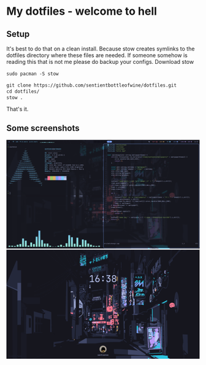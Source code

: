 # My dotfiles - welcome to hell
## Setup
It's best to do that on a clean install. Because stow creates symlinks to the dotfiles directory where these files are needed. If someone somehow is reading this that is not me please do backup your configs.
Download stow
```
sudo pacman -S stow
```
```
git clone https://github.com/sentientbottleofwine/dotfiles.git
cd dotfiles/
stow .
```
That's it.
## Some screenshots
![A shitty desktop](./assests/20240721_16h23m58s_grim.png)
![A shitty desktop 2](./assests/20240721_16h38m20s_grim.png)

